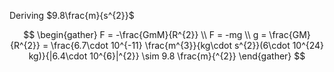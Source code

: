 Deriving $9.8\frac{m}{s^{2}}$

$$
\begin{gather}
F = -\frac{GmM}{R^{2}} \\
F = -mg \\
g = \frac{GM}{R^{2}} = \frac{6.7\cdot 10^{-11} \frac{m^{3}}{kg\cdot s^{2}}(6\cdot 10^{24} kg)}{|6.4\cdot 10^{6}|^{2}} \sim 9.8 \frac{m}{^{2}}
\end{gather}
$$


